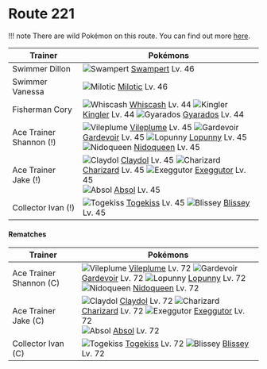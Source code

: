 # Route 221

!!! note
    There are wild Pokémon on this route. You can find out more [here](/wild_pokemon/route_221/).


Trainer                    | Pokémons
---                        | ---
Swimmer Dillon             | ![][260]  [Swampert] Lv. 46
Swimmer Vanessa            | ![][350]  [Milotic] Lv. 46
Fisherman Cory             | ![][340]  [Whiscash] Lv. 44  ![][099]  [Kingler] Lv. 44  ![][130]  [Gyarados] Lv. 44
Ace Trainer Shannon (!)    | ![][045]  [Vileplume] Lv. 45  ![][282]  [Gardevoir] Lv. 45  ![][428]  [Lopunny] Lv. 45 <br> ![][031]  [Nidoqueen] Lv. 45
Ace Trainer Jake (!)       | ![][344]  [Claydol] Lv. 45  ![][006]  [Charizard] Lv. 45  ![][103]  [Exeggutor] Lv. 45 <br> ![][359]  [Absol] Lv. 45
Collector Ivan (!)         | ![][468]  [Togekiss] Lv. 45  ![][242]  [Blissey] Lv. 45

#### Rematches

Trainer                    | Pokémons
---                        | ---
Ace Trainer Shannon (C)    | ![][045]  [Vileplume] Lv. 72  ![][282]  [Gardevoir] Lv. 72  ![][428]  [Lopunny] Lv. 72 <br> ![][031]  [Nidoqueen] Lv. 72
Ace Trainer Jake (C)       | ![][344]  [Claydol] Lv. 72  ![][006]  [Charizard] Lv. 72  ![][103]  [Exeggutor] Lv. 72 <br> ![][359]  [Absol] Lv. 72
Collector Ivan (C)         | ![][468]  [Togekiss] Lv. 72  ![][242]  [Blissey] Lv. 72


[006]: https://raw.githubusercontent.com/PokeAPI/sprites/master/sprites/pokemon/6.png "Charizard"
[031]: https://raw.githubusercontent.com/PokeAPI/sprites/master/sprites/pokemon/31.png "Nidoqueen"
[045]: https://raw.githubusercontent.com/PokeAPI/sprites/master/sprites/pokemon/45.png "Vileplume"
[099]: https://raw.githubusercontent.com/PokeAPI/sprites/master/sprites/pokemon/99.png "Kingler"
[103]: https://raw.githubusercontent.com/PokeAPI/sprites/master/sprites/pokemon/103.png "Exeggutor"
[130]: https://raw.githubusercontent.com/PokeAPI/sprites/master/sprites/pokemon/130.png "Gyarados"
[242]: https://raw.githubusercontent.com/PokeAPI/sprites/master/sprites/pokemon/242.png "Blissey"
[260]: https://raw.githubusercontent.com/PokeAPI/sprites/master/sprites/pokemon/260.png "Swampert"
[282]: https://raw.githubusercontent.com/PokeAPI/sprites/master/sprites/pokemon/282.png "Gardevoir"
[340]: https://raw.githubusercontent.com/PokeAPI/sprites/master/sprites/pokemon/340.png "Whiscash"
[344]: https://raw.githubusercontent.com/PokeAPI/sprites/master/sprites/pokemon/344.png "Claydol"
[350]: https://raw.githubusercontent.com/PokeAPI/sprites/master/sprites/pokemon/350.png "Milotic"
[359]: https://raw.githubusercontent.com/PokeAPI/sprites/master/sprites/pokemon/359.png "Absol"
[428]: https://raw.githubusercontent.com/PokeAPI/sprites/master/sprites/pokemon/428.png "Lopunny"
[468]: https://raw.githubusercontent.com/PokeAPI/sprites/master/sprites/pokemon/468.png "Togekiss"
[Charizard]: /pokemon_changes/006/
[Nidoqueen]: /pokemon_changes/031/
[Vileplume]: /pokemon_changes/045/
[Kingler]: /pokemon_changes/099/
[Exeggutor]: /pokemon_changes/103/
[Gyarados]: /pokemon_changes/130/
[Blissey]: /pokemon_changes/242/
[Swampert]: /pokemon_changes/260/
[Gardevoir]: /pokemon_changes/282/
[Whiscash]: /pokemon_changes/340/
[Claydol]: /pokemon_changes/344/
[Milotic]: /pokemon_changes/350/
[Absol]: /pokemon_changes/359/
[Lopunny]: /pokemon_changes/428/
[Togekiss]: /pokemon_changes/468/
